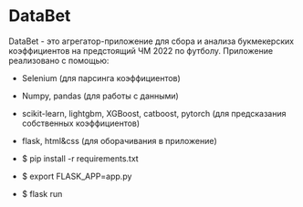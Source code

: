 # DataBet

DataBet - это агрегатор-приложение для сбора и анализа букмекерских коэффициентов на предстоящий ЧМ 2022 по футболу.
Приложение реализовано с помощью:
- Selenium (для парсинга коэффициентов)
- Numpy, pandas (для работы с данными)
- scikit-learn, lightgbm, XGBoost, catboost, pytorch (для предсказания собственных коэффициентов)
- flask, html&css (для оборачивания в приложение)


- $ pip install -r requirements.txt
- $ export FLASK_APP=app.py
- $ flask run
